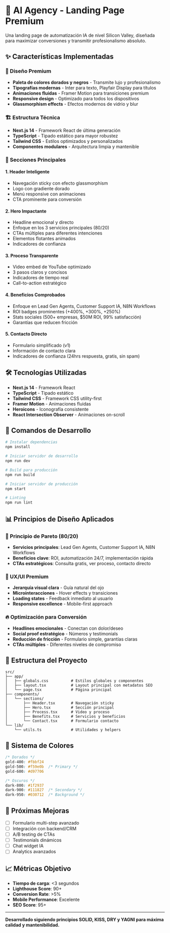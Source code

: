 # 🚀 AI Agency - Landing Page Premium

Una landing page de automatización IA de nivel Silicon Valley, diseñada para maximizar conversiones y transmitir profesionalismo absoluto.

## ✨ Características Implementadas

### 🎨 Diseño Premium
- **Paleta de colores dorados y negros** - Transmite lujo y profesionalismo
- **Tipografías modernas** - Inter para texto, Playfair Display para títulos
- **Animaciones fluidas** - Framer Motion para transiciones premium
- **Responsive design** - Optimizado para todos los dispositivos
- **Glassmorphism effects** - Efectos modernos de vidrio y blur

### 🏗️ Estructura Técnica
- **Next.js 14** - Framework React de última generación
- **TypeScript** - Tipado estático para mayor robustez
- **Tailwind CSS** - Estilos optimizados y personalizados
- **Componentes modulares** - Arquitectura limpia y mantenible

### 📱 Secciones Principales

#### 1. **Header Inteligente**
- Navegación sticky con efecto glassmorphism
- Logo con gradiente dorado
- Menú responsive con animaciones
- CTA prominente para conversión

#### 2. **Hero Impactante**
- Headline emocional y directo
- Enfoque en los 3 servicios principales (80/20)
- CTAs múltiples para diferentes intenciones
- Elementos flotantes animados
- Indicadores de confianza

#### 3. **Proceso Transparente**
- Video embed de YouTube optimizado
- 3 pasos claros y concisos
- Indicadores de tiempo real
- Call-to-action estratégico

#### 4. **Beneficios Comprobados**
- Enfoque en Lead Gen Agents, Customer Support IA, N8N Workflows
- ROI badges prominentes (+400%, +300%, +250%)
- Stats sociales (500+ empresas, $50M ROI, 99% satisfacción)
- Garantías que reducen fricción

#### 5. **Contacto Directo**
- Formulario simplificado (v1)
- Información de contacto clara
- Indicadores de confianza (24hrs respuesta, gratis, sin spam)

## 🛠️ Tecnologías Utilizadas

- **Next.js 14** - Framework React
- **TypeScript** - Tipado estático
- **Tailwind CSS** - Framework CSS utility-first
- **Framer Motion** - Animaciones fluidas
- **Heroicons** - Iconografía consistente
- **React Intersection Observer** - Animaciones on-scroll

## 🚀 Comandos de Desarrollo

```bash
# Instalar dependencias
npm install

# Iniciar servidor de desarrollo
npm run dev

# Build para producción
npm run build

# Iniciar servidor de producción
npm start

# Linting
npm run lint
```

## 📊 Principios de Diseño Aplicados

### 🎯 Principio de Pareto (80/20)
- **Servicios principales**: Lead Gen Agents, Customer Support IA, N8N Workflows
- **Beneficios clave**: ROI, automatización 24/7, implementación rápida
- **CTAs estratégicos**: Consulta gratis, ver proceso, contacto directo

### 💎 UX/UI Premium
- **Jerarquía visual clara** - Guía natural del ojo
- **Microinteracciones** - Hover effects y transiciones
- **Loading states** - Feedback inmediato al usuario
- **Responsive excellence** - Mobile-first approach

### 🔥 Optimización para Conversión
- **Headlines emocionales** - Conectan con dolor/deseo
- **Social proof estratégico** - Números y testimonials
- **Reducción de fricción** - Formulario simple, garantías claras
- **CTAs múltiples** - Diferentes niveles de compromiso

## 📁 Estructura del Proyecto

```
src/
├── app/
│   ├── globals.css          # Estilos globales y componentes
│   ├── layout.tsx           # Layout principal con metadatos SEO
│   └── page.tsx             # Página principal
├── components/
│   └── sections/
│       ├── Header.tsx       # Navegación sticky
│       ├── Hero.tsx         # Sección principal
│       ├── Process.tsx      # Video y proceso
│       ├── Benefits.tsx     # Servicios y beneficios
│       └── Contact.tsx      # Formulario contacto
└── lib/
    └── utils.ts             # Utilidades y helpers
```

## 🎨 Sistema de Colores

```css
/* Dorados */
gold-400: #fbbf24
gold-500: #f59e0b  /* Primary */
gold-600: #d97706

/* Oscuros */
dark-800: #1f2937
dark-900: #111827  /* Secondary */
dark-950: #030712  /* Background */
```

## 🌟 Próximas Mejoras

- [ ] Formulario multi-step avanzado
- [ ] Integración con backend/CRM
- [ ] A/B testing de CTAs
- [ ] Testimonials dinámicos
- [ ] Chat widget IA
- [ ] Analytics avanzados

## 📈 Métricas Objetivo

- **Tiempo de carga**: <3 segundos
- **Lighthouse Score**: 90+
- **Conversion Rate**: >5%
- **Mobile Performance**: Excelente
- **SEO Score**: 95+

---

**Desarrollado siguiendo principios SOLID, KISS, DRY y YAGNI para máxima calidad y mantenibilidad.**
